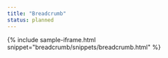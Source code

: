 ```yaml
---
title: "Breadcrumb"
status: planned
---
```


{% include sample-iframe.html snippet="breadcrumb/snippets/breadcrumb.html" %}
